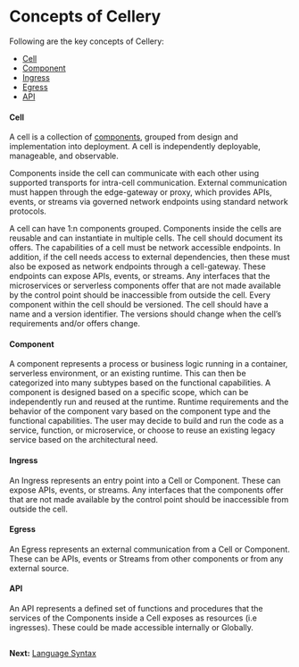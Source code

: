 # Concepts of Cellery

Following are the key concepts of Cellery:

- [Cell](#cell)
- [Component](#component)        
- [Ingress](#ingress)
- [Egress](#egress)
- [API](#api)
     

#### Cell
A cell is a collection of [components](#component), grouped from design and implementation into deployment. A cell is 
independently deployable, manageable, and observable.

Components inside the cell can communicate with each other using supported transports for intra-cell communication. 
External communication must happen through the edge-gateway or proxy, which provides APIs, events, or streams via 
governed network endpoints using standard network protocols.

A cell can have 1:n components grouped. Components inside the cells are reusable and can instantiate in multiple cells. 
The cell should document its offers. The capabilities of a cell must be network accessible endpoints. In addition, if 
the cell needs access to external dependencies, then these must also be exposed as network endpoints through a cell-gateway. 
These endpoints can expose APIs, events, or streams. Any interfaces that the microservices or serverless components 
offer that are not made available by the control point should be inaccessible from outside the cell. Every component 
within the cell should be versioned. The cell should have a name and a version identifier. The versions should change 
when the cell’s requirements and/or offers change.

#### Component
A component represents a process or business logic running in a container, serverless environment, or an existing runtime. 
This can then be categorized into many subtypes based on the functional capabilities. A component is designed based on 
a specific scope, which can be independently run and reused at the runtime. Runtime requirements and the behavior of 
the component vary based on the component type and the functional capabilities. The user may decide to build and run 
the code as a service, function, or microservice, or choose to reuse an existing legacy service based on the 
architectural need.

#### Ingress
An Ingress represents an entry point into a Cell or Component. These can expose APIs, events, or streams. Any interfaces 
that the components offer that are not made available by the control point should be inaccessible from outside the cell.

#### Egress
An Egress represents an external communication from a Cell or Component. These can be APIs, events or Streams from other
components or from any external source.  

#### API
An API represents a defined set of functions and procedures that the services of the Components inside a Cell exposes as 
resources (i.e ingresses). These could be made accessible internally or Globally.


##

**Next:** [Language Syntax](language.md)
